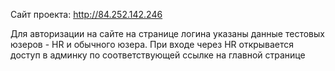 Сайт проекта: http://84.252.142.246

Для авторизации на сайте на странице логина указаны данные тестовых юзеров - HR и обычного юзера. При входе через HR открывается доступ в админку по соответствующей ссылке на главной странице

